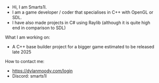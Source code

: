  - Hi, I am Smarts1l.
 - I am a game developer / coder that specialises in C++ with OpenGL or SDL.
 - I have also made projects in C# using Raylib (although it is quite high end in comparison to SDL)
   
What I am working on:
 - A C++ base builder project for a bigger game estimated to be released late 2025

How to contact me:
 - https://dylanmoody.com/login
 - Discord: smarts1l
   
